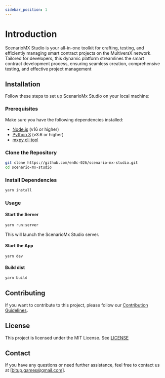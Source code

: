 ```yaml
---
sidebar_position: 1
---
```


# Introduction

ScenarioMX Studio is your all-in-one toolkit for crafting, testing, and efficiently managing smart contract projects on the MultiversX network. Tailored for developers, this dynamic platform streamlines the smart contract development process, ensuring seamless creation, comprehensive testing, and effective project management

## Installation

Follow these steps to set up ScenarioMx Studio on your local machine:

### Prerequisites

Make sure you have the following dependencies installed:

- [Node.js](https://nodejs.org/) (v16 or higher)
- [Python 3](https://www.python.org/) (v3.6 or higher)
- [mxpy cli tool](https://docs.multiversx.com/sdk-and-tools/sdk-py/installing-mxpy)

### Clone the Repository

```bash
git clone https://github.com/en0c-026/scenario-mx-studio.git
cd scenario-mx-studio
```

### Install Dependencies

```bash
yarn install
```

### Usage

#### Start the Server
```bash
yarn run:server
```
This will launch the ScenarioMx Studio server.

#### Start the App
```bash
yarn dev
```
#### Build dist
```bash
yarn build
```

## Contributing
If you want to contribute to this project, please follow our [Contribution Guidelines](CONTRIBUTING.md).

## License
This project is licensed under the MIT License. See [LICENSE](LICENSE)

## Contact
If you have any questions or need further assistance, feel free to contact us at [bitup.games@gmail.com].